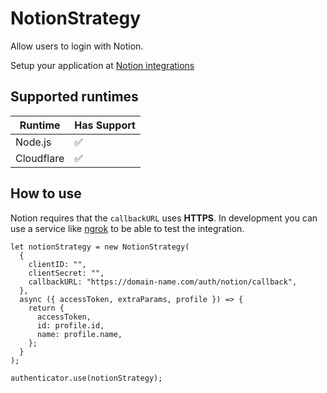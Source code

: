 # NotionStrategy

Allow users to login with Notion.

Setup your application at [Notion integrations](https://www.notion.so/my-integrations)

## Supported runtimes

| Runtime    | Has Support |
| ---------- | ----------- |
| Node.js    | ✅          |
| Cloudflare | ✅          |

## How to use

Notion requires that the `callbackURL` uses **HTTPS**. In development you can use a service like [ngrok](https://ngrok.com/) to be able to test the integration.

```
let notionStrategy = new NotionStrategy(
  {
    clientID: "",
    clientSecret: "",
    callbackURL: "https://domain-name.com/auth/notion/callback",
  },
  async ({ accessToken, extraParams, profile }) => {
    return {
      accessToken,
      id: profile.id,
      name: profile.name,
    };
  }
);

authenticator.use(notionStrategy);

```
